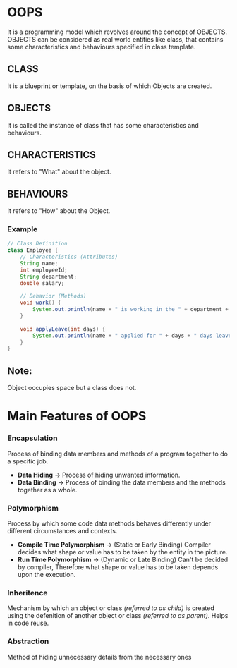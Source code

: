 # OOPS
It is a programming model which revolves around the concept of OBJECTS.
OBJECTS can be considered as real world entities like class, that contains some characteristics and behaviours specified in class template.

## CLASS
It is a blueprint or template, on the basis of which Objects are created.

## OBJECTS
It is called the instance of class that has some characteristics and behaviours.

## CHARACTERISTICS
It refers to "What" about the object.

## BEHAVIOURS
It refers to "How" about the Object.

### Example
```java
// Class Definition
class Employee {
    // Characteristics (Attributes)
    String name;
    int employeeId;
    String department;
    double salary;
    
    // Behavior (Methods)
    void work() {
        System.out.println(name + " is working in the " + department + " department.");
    }
    
    void applyLeave(int days) {
        System.out.println(name + " applied for " + days + " days leave.");
    }
}
```

## Note:
Object occupies space but a class does not.

# Main Features of OOPS
### Encapsulation
Process of binding data members and methods of a program together to do a specific job.
- **Data Hiding** → Process of hiding unwanted information.
- **Data Binding** →  Process of binding the data members and the methods together as a whole.
### Polymorphism
Process by which some code data methods behaves differently under different circumstances and contexts.
- **Compile Time Polymorphism** → (Static or Early Binding) Compiler decides what shape or value has to be taken by the entity in the picture.
- **Run Time Polymorphism** →  (Dynamic or Late Binding) Can't be decided by compiler, Therefore what shape or value has to be taken depends upon the execution.
### Inheritence
Mechanism by which an object or class *(referred to as child)* is created using the defenition of another object or class *(referred to as parent)*. Helps in code reuse.
### Abstraction 
Method of hiding unnecessary details from the necessary ones